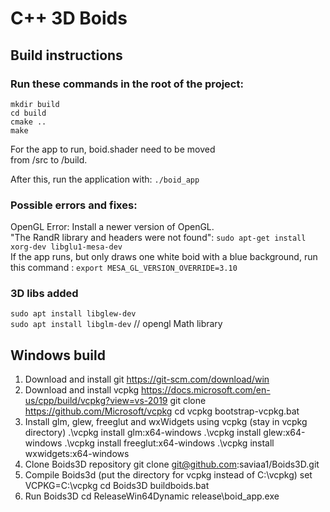 # C++ 3D Boids

## Build instructions

### Run these commands in the root of the project:

`mkdir build`  
`cd build`  
`cmake ..`  
`make`

For the app to run, boid.shader need to be moved  
from /src to /build.

After this, run the application with: `./boid_app`

### Possible errors and fixes:

OpenGL Error: Install a newer version of OpenGL.  
"The RandR library and headers were not found": `sudo apt-get install xorg-dev libglu1-mesa-dev`  
If the app runs, but only draws one white boid with a blue background, run this command : `export MESA_GL_VERSION_OVERRIDE=3.10`

### 3D libs added
`sudo apt install libglew-dev`  
`sudo apt install libglm-dev` // opengl Math library

## Windows build
1. Download and install git
https://git-scm.com/download/win
2. Download and install vcpkg
https://docs.microsoft.com/en-us/cpp/build/vcpkg?view=vs-2019
git clone https://github.com/Microsoft/vcpkg
cd vcpkg
bootstrap-vcpkg.bat
3. Install glm, glew, freeglut and wxWidgets using vcpkg (stay in vcpkg directory)
.\vcpkg install glm:x64-windows
.\vcpkg install glew:x64-windows
.\vcpkg install freeglut:x64-windows
.\vcpkg install wxwidgets:x64-windows
4. Clone Boids3D repository
git clone git@github.com:saviaa1/Boids3D.git
5. Compile Boids3d (put the directory for vcpkg instead of C:\vcpkg)
set VCPKG=C:\vcpkg
cd Boids3D
buildboids.bat
6. Run Boids3D
cd ReleaseWin64Dynamic
release\boid_app.exe